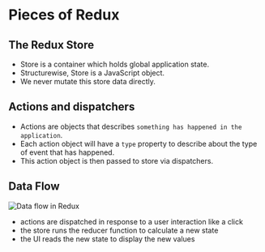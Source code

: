 # Pieces of Redux

## The Redux Store

- Store is a container which holds global application state.
- Structurewise, Store is a JavaScript object.
- We never mutate this store data directly.

## Actions and dispatchers

- Actions are objects that describes `something has happened in the application`.
- Each action object will have a `type` property to describe about the type of event that has happened.
- This action object is then passed to store via dispatchers.

## Data Flow

![Data flow in Redux](https://redux.js.org/assets/images/ReduxDataFlowDiagram-49fa8c3968371d9ef6f2a1486bd40a26.gif)


- actions are dispatched in response to a user interaction like a click
- the store runs the reducer function to calculate a new state
- the UI reads the new state to display the new values
